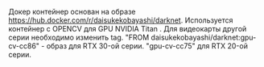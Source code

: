 Докер контейнер основан на образе https://hub.docker.com/r/daisukekobayashi/darknet. Используется контейнер c OPENCV для GPU NVIDIA Titan .
Для видеокарты другой серии необходимо изменить tag.
"FROM daisukekobayashi/darknet:gpu-cv-cc86" - образ для RTX 30-ой серии.
"gpu-cv-cc75" для RTX 20-ой серии.
